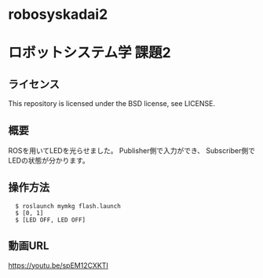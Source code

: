 # robosyskadai2
# ロボットシステム学 課題2
## ライセンス
This repository is licensed under the BSD license, see LICENSE.
## 概要
ROSを用いてLEDを光らせました。
Publisher側で入力ができ、 Subscriber側でLEDの状態が分かります。

## 操作方法
  ```
    $ roslaunch mymkg flash.launch
    $ [0, 1]
    $ [LED OFF, LED OFF]
  ```
## 動画URL
https://youtu.be/spEM12CXKTI
